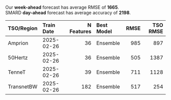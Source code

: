 
Our __week-ahead__ forecast has average RMSE of __1665__.  
SMARD __day-ahead__ forecast has average accuracy of __2198__. 
    
| TSO/Region   | Train Date   |   N Features | Best Model   |   RMSE |   TSO RMSE |
|:-------------|:-------------|-------------:|:-------------|-------:|-----------:|
| Amprion      | 2025-02-26   |           36 | Ensemble     |    985 |        897 |
| 50Hertz      | 2025-02-26   |           36 | Ensemble     |    505 |       1387 |
| TenneT       | 2025-02-26   |           39 | Ensemble     |    711 |       1128 |
| TransnetBW   | 2025-02-26   |          182 | Ensemble     |    517 |        254 |